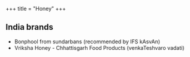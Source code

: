 +++
title = "Honey"
+++

## India brands
- Bonphool from sundarbans (recommended by IFS kAsvAn) 
- Vriksha Honey  - Chhattisgarh Food Products (venkaTeshvaro vadati)